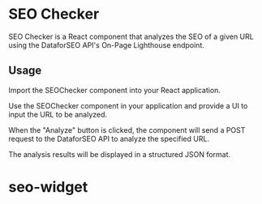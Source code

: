 # SEO Checker

SEO Checker is a React component that analyzes the SEO of a given URL using the DataforSEO API's On-Page Lighthouse endpoint.

## Usage

Import the SEOChecker component into your React application.

Use the SEOChecker component in your application and provide a UI to input the URL to be analyzed.

When the "Analyze" button is clicked, the component will send a POST request to the DataforSEO API to analyze the specified URL.

The analysis results will be displayed in a structured JSON format.
# seo-widget
